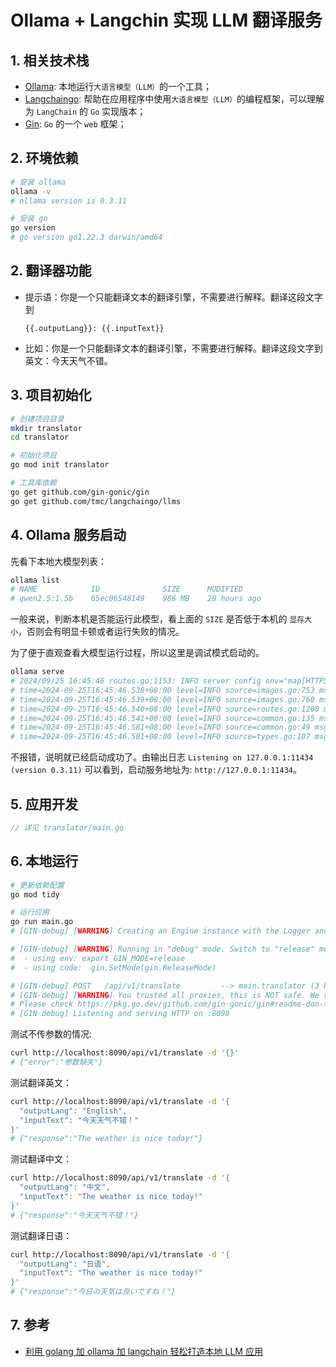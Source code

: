 # Ollama + Langchin 实现 LLM 翻译服务

## 1. 相关技术栈

- [Ollama](https://github.com/ollama/ollama): 本地运行`大语言模型（LLM）`的一个工具；
- [Langchaingo](https://github.com/tmc/langchaingo): 帮助在应用程序中使用`大语言模型（LLM）`的编程框架，可以理解为 `LangChain` 的 `Go` 实现版本；
- [Gin](https://github.com/gin-gonic/gin): `Go` 的一个 `web` 框架；

## 2. 环境依赖

```bash
# 安装 ollama
ollama -v
# ollama version is 0.3.11

# 安装 go
go version
# go version go1.22.3 darwin/amd64
```

## 2. 翻译器功能

- 提示语：你是一个只能翻译文本的翻译引擎，不需要进行解释。翻译这段文字到

  ```
  {{.outputLang}}: {{.inputText}}
  ```

- 比如：你是一个只能翻译文本的翻译引擎，不需要进行解释。翻译这段文字到英文：今天天气不错。

## 3. 项目初始化

```bash
# 创建项目目录
mkdir translator
cd translator

# 初始化项目
go mod init translator

# 工具库依赖
go get github.com/gin-gonic/gin
go get github.com/tmc/langchaingo/llms
```

## 4. Ollama 服务启动

先看下本地大模型列表：

```bash
ollama list
# NAME            ID              SIZE      MODIFIED
# qwen2.5:1.5b    65ec06548149    986 MB    28 hours ago
```

一般来说，判断本机是否能运行此模型，看上面的 `SIZE` 是否低于本机的 `显存大小`，否则会有明显卡顿或者运行失败的情况。

为了便于直观查看大模型运行过程，所以这里是调试模式启动的。

```bash
ollama serve
# 2024/09/25 16:45:46 routes.go:1153: INFO server config env="map[HTTPS_PROXY: HTTP_PROXY: NO_PROXY: OLLAMA_DEBUG:false OLLAMA_FLASH_ATTENTION:false OLLAMA_GPU_OVERHEAD:0 OLLAMA_HOST:http://127.0.0.1:11434 OLLAMA_KEEP_ALIVE:5m0s OLLAMA_LLM_LIBRARY: OLLAMA_LOAD_TIMEOUT:5m0s OLLAMA_MAX_LOADED_MODELS:0 OLLAMA_MAX_QUEUE:512 OLLAMA_MODELS:/Users/gaopan/.ollama/models OLLAMA_NOHISTORY:false OLLAMA_NOPRUNE:false OLLAMA_NUM_PARALLEL:0 OLLAMA_ORIGINS:[http://localhost https://localhost http://localhost:* https://localhost:* http://127.0.0.1 https://127.0.0.1 http://127.0.0.1:* https://127.0.0.1:* http://0.0.0.0 https://0.0.0.0 http://0.0.0.0:* https://0.0.0.0:* app://* file://* tauri://*] OLLAMA_SCHED_SPREAD:false OLLAMA_TMPDIR: http_proxy: https_proxy: no_proxy:]"
# time=2024-09-25T16:45:46.538+08:00 level=INFO source=images.go:753 msg="total blobs: 5"
# time=2024-09-25T16:45:46.539+08:00 level=INFO source=images.go:760 msg="total unused blobs removed: 0"
# time=2024-09-25T16:45:46.540+08:00 level=INFO source=routes.go:1200 msg="Listening on 127.0.0.1:11434 (version 0.3.11)"
# time=2024-09-25T16:45:46.541+08:00 level=INFO source=common.go:135 msg="extracting embedded files" dir=/var/folders/dq/pd5gw3qn5hs2n8p7kmd1r4qr0000gn/T/ollama1951039857/runners
# time=2024-09-25T16:45:46.581+08:00 level=INFO source=common.go:49 msg="Dynamic LLM libraries" runners="[cpu_avx cpu_avx2 cpu]"
# time=2024-09-25T16:45:46.581+08:00 level=INFO source=types.go:107 msg="inference compute" id="" library=cpu variant=avx2 compute="" driver=0.0 name="" total="16.0 GiB" available="6.3 GiB"
```

不报错，说明就已经启动成功了。由输出日志 `Listening on 127.0.0.1:11434 (version 0.3.11)` 可以看到，启动服务地址为: `http://127.0.0.1:11434`。

## 5. 应用开发

```go
// 详见 translator/main.go
```

## 6. 本地运行

```bash
# 更新依赖配置
go mod tidy

# 运行应用
go run main.go
# [GIN-debug] [WARNING] Creating an Engine instance with the Logger and Recovery middleware already attached.

# [GIN-debug] [WARNING] Running in "debug" mode. Switch to "release" mode in production.
#  - using env: export GIN_MODE=release
#  - using code:  gin.SetMode(gin.ReleaseMode)

# [GIN-debug] POST   /api/v1/translate         --> main.translator (3 handlers)
# [GIN-debug] [WARNING] You trusted all proxies, this is NOT safe. We recommend you to set a value.
# Please check https://pkg.go.dev/github.com/gin-gonic/gin#readme-don-t-trust-all-proxies for details.
# [GIN-debug] Listening and serving HTTP on :8090
```

测试不传参数的情况:

```bash
curl http://localhost:8090/api/v1/translate -d '{}'
# {"error":"参数缺失"}
```

测试翻译英文：

```bash
curl http://localhost:8090/api/v1/translate -d '{
  "outputLang": "English",
  "inputText": "今天天气不错！"
}'
# {"response":"The weather is nice today!"}
```

测试翻译中文：

```bash
curl http://localhost:8090/api/v1/translate -d '{
  "outputLang": "中文",
  "inputText": "The weather is nice today!"
}'
# {"response":"今天天气不错！"}
```

测试翻译日语：

```bash
curl http://localhost:8090/api/v1/translate -d '{
  "outputLang": "日语",
  "inputText": "The weather is nice today!"
}'
# {"response":"今日の天気は良いですね！"}
```

## 7. 参考

- [利用 golang 加 ollama 加 langchain 轻松打造本地 LLM 应用](https://www.bilibili.com/video/BV1Qm41127WA/)
